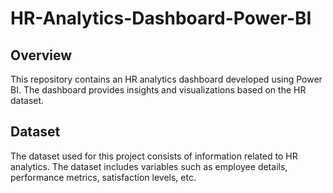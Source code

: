# HR-Analytics-Dashboard-Power-BI
## Overview
This repository contains an HR analytics dashboard developed using Power BI. The dashboard provides insights and visualizations based on the HR dataset.
## Dataset
The dataset used for this project consists of information related to HR analytics. The dataset includes variables such as employee details, performance metrics, satisfaction levels, etc.

